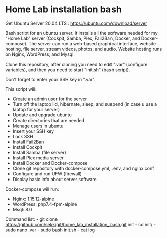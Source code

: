 # Home Lab installation bash

Get Ubuntu Server 20.04 LTS : https://ubuntu.com/download/server

Bash script for an ubuntu server. It installs all the software needed for my "Home Lab" server (Cockpit, Samba, Plex, Fail2Ban, Docker, and Docker-compose). The server can run a web-based graphical interface, website hosting, file server, stream videos, photos, and audio. Website hosting runs on Nginx, WordPress, and Mysql.

Clone this repository, after cloning you need to edit ".var" (configure variables), and then you need to start "init.sh" (bash script).

Don't forget to enter your SSH key in ".var".

This script will:

   - Create an admin user for the server
   - Turn off the laptop lid, hibernate, sleep, and suspend (in case u use a laptop for your server)
   - Update and upgrade ubuntu
   - Create directories that are needed
   - Menage users in ubuntu
   - Insert your SSH key
   - Lock SSH
   - Install Fail2Ban
   - Install Cockpit
   - Install Samba (file server)
   - Install Plex media server
   - Install Docker and Docker-compose
   - Clone git repository with docker-compose.yml, .env, and nginx.conf
   - Configure and run UFW (firewall)
   - Display basic info about server software

Docker-compose will run: 
   - Nginx: 1.15.12-alpine
   - WordPress: php7.4-fpm-alpine
   - Msql: 8.0

Command list:
    - git clone https://github.com/sekkigit/home_lab_installation_bash.git init
    - cd init/
    - sudo nano .var
    - sudo bash init.sh
    - cat log